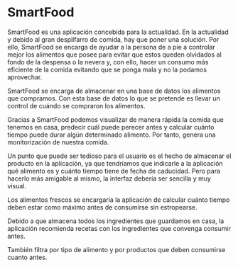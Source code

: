 # SmartFood

SmartFood es una aplicación concebida para la actualidad. En la actualidad y debido al gran despilfarro de comida, hay que poner una solución. Por ello, SmartFood se encarga de ayudar a la persona de a pie a controlar mejor los alimentos que posee para evitar que estos queden olvidados al fondo de la despensa o la nevera y, con ello, hacer un consumo más eficiente de la comida evitando que se ponga mala y no la podamos aprovechar.

SmartFood se encarga de almacenar en una base de datos los alimentos que compramos. Con esta base de datos lo que se pretende es llevar un control de cuándo se compraron los alimentos.

Gracias a SmartFood podemos visualizar de manera rápida la comida que tenemos en casa, predecir cuál puede perecer antes y calcular cuánto tiempo puede durar algún determinado alimento. Por tanto, genera una monitorización de nuestra comida.

Un punto que puede ser tedioso para el usuario es el hecho de almacenar el producto en la aplicación, ya que tendríamos que indicarle a la aplicación qué alimento es y cuánto tiempo tiene de fecha de caducidad. Pero para hacerlo más amigable al mismo, la interfaz debería ser sencilla y muy visual.

Los alimentos frescos se encargaría la aplicación de calcular cuánto tiempo deben estar como máximo antes de consumirse sin estropearse.

Debido a que almacena todos los ingredientes que guardamos en casa, la aplicación recomienda recetas con los ingredientes que convenga consumir antes.

También filtra por tipo de alimento y por productos que deben consumirse cuanto antes.
